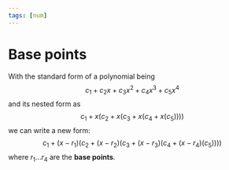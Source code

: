 ```yaml
---
tags: [num]
---
```

# Base points
With the standard form of a polynomial being $$c_{1}+ c_{2}x+ c_{3}x^{2} + c_{4}x^{3}+ c_{5}x^{4}$$ and its nested form as $$c_{1} + x(c_{2}+x(c_{3}+x(c_{4}+x(c_{5}))))$$
we can write a new form: $$c_{1} + (x-r_{1})(c_{2}+(x-r_{2})(c_{3}+(x-r_{3})(c_{4}+(x-r_{4})(c_{5}))))$$where $r_{1}...r_{4}$ are the **base points**.
